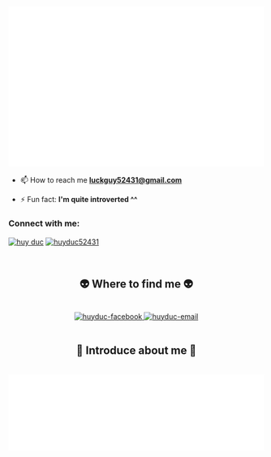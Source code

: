 <!-- <h1 align="center">Hi 👋, I'm Nguyễn Đức Huy</h1> -->
<a href="#" target="_blank" style="margin-bottom: 20px;">
  <img src="svg/duchuy.svg" width="1200" alt="duchuy" />
</a>
<!-- <h3 align="center">A backend developer from Vietnam</h3> -->

<!-- <p align="left"> <img src="https://komarev.com/ghpvc/?username=huydn04&label=Profile%20views&color=0e75b6&style=flat" alt="huydn04" /> </p> -->
<br/>

- 📫 How to reach me **luckguy52431@gmail.com**

- ⚡ Fun fact: **I'm quite introverted ^^**

<h3 align="left">Connect with me:</h3>
<p align="left">
<a href="https://www.facebook.com/profile.php?id=100043437219905" target="blank"><img align="center" src="https://raw.githubusercontent.com/rahuldkjain/github-profile-readme-generator/master/src/images/icons/Social/facebook.svg" alt="huy duc" height="30" width="40" /></a>
<a href="https://instagram.com/huyduc52431" target="blank"><img align="center" src="https://raw.githubusercontent.com/rahuldkjain/github-profile-readme-generator/master/src/images/icons/Social/instagram.svg" alt="huyduc52431" height="30" width="40" /></a>
</p>

<br>
<h2 align="center">👽 Where to find me 👽</h2>
<br>
<!-- https://icons8.com -->
<div align="center">
  <a href="https://www.facebook.com/profile.php?id=100043437219905" target="blank">
    <img src="https://img.icons8.com/bubbles/100/000000/facebook-new.png" alt="huyduc-facebook" />
  </a>

  <a href="mailto:luckyguy52431@gmail.com" target="top">
    <img src="https://img.icons8.com/bubbles/100/000000/apple-mail.png" alt="huyduc-email" />
  </a>
</div>

<br>

<h2 align="center">📑 Introduce about me 📑</h2>
<br>
<a href="#" target="_blank">
  <img src="svg/duchuy-quotes.svg" width="846" height="150" alt="huyduc" />
</a>

